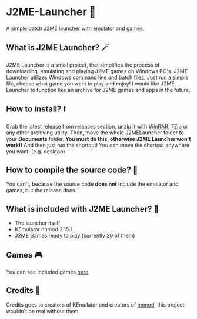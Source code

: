 # J2ME-Launcher 🥇
A simple batch J2ME launcher with emulator and games.
## What is J2ME Launcher? 🪄
J2ME Launcher is a small project, that simplifies the process of downloading, emulating and playing J2ME games on Windows PC's. J2ME Launcher utilizes Windows command line and batch files. Just run a simple file, choose what game you want to play and enjoy! I would like J2ME Launcher to function like an archive for J2ME games and apps in the future.
## How to install? ❗
Grab the latest release from releases section, unzip it with [WinRAR](https://www.win-rar.com/start.html?&L=17), [7Zip](https://www.7-zip.org/) or any other archiving utility. Then, move the whole J2MELauncher folder to your **Documents** folder. **You must do this, otherwise J2ME Launcher won't work!!** And then just run the shortcut! You can move the shortcut anywhere you want. (e.g. desktop)
## How to compile the source code? 🧩
You can't, because the source code **does not** include the emulator and games, but the release does.
## What is included with J2ME Launcher? 🎁
- The launcher itself
- KEmulator nnmod 2.15.1
- J2ME Games ready to play (currently 20 of them)
## Games 🎮
You can see included games [here](https://docs.google.com/spreadsheets/d/1i_1EfJr17r8T7WyxgHSHaKcGT5SEYo95nbshl8ShI9g/edit?usp=sharing).
## Credits 🫶
Credits goes to creators of KEmulator and creators of [nnmod](https://nnp.nnchan.ru/kem/), this project wouldn't be real without them.